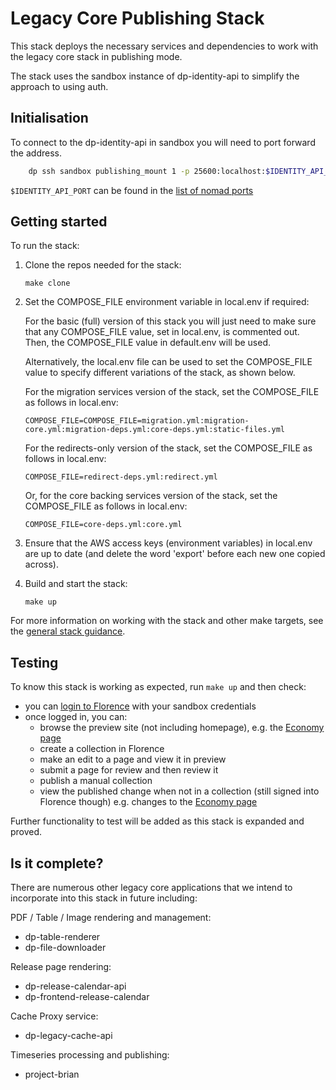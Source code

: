 # Legacy Core Publishing Stack

This stack deploys the necessary services and dependencies to work with the legacy core stack in publishing mode.

The stack uses the sandbox instance of dp-identity-api to simplify the approach to using auth.

## Initialisation

To connect to the dp-identity-api in sandbox you will need to port forward the address.

```sh
    dp ssh sandbox publishing_mount 1 -p 25600:localhost:$IDENTITY_API_PORT
```

`$IDENTITY_API_PORT` can be found in the [list of nomad ports](https://github.com/ONSdigital/dp-setup/blob/awsb/PORTS.md)

## Getting started

To run the stack:

1. Clone the repos needed for the stack:

   ```shell
   make clone
   ```

2. Set the COMPOSE_FILE environment variable in local.env if required:

    For the basic (full) version of this stack you will just need to make sure that any COMPOSE_FILE value, set in local.env, is commented out.
    Then, the COMPOSE_FILE value in default.env will be used.

    Alternatively, the local.env file can be used to set the COMPOSE_FILE value to specify different variations of the stack, as shown below.

    For the migration services version of the stack, set the COMPOSE_FILE as follows in local.env:
  
     ```shell
     COMPOSE_FILE=COMPOSE_FILE=migration.yml:migration-core.yml:migration-deps.yml:core-deps.yml:static-files.yml
     ```

    For the redirects-only version of the stack, set the COMPOSE_FILE as follows in local.env:
  
     ```shell
     COMPOSE_FILE=redirect-deps.yml:redirect.yml
     ```
  
    Or, for the core backing services version of the stack, set the COMPOSE_FILE as follows in local.env:
  
     ```shell
    COMPOSE_FILE=core-deps.yml:core.yml
     ```
  
3. Ensure that the AWS access keys (environment variables) in local.env are up to date (and delete the word 'export' before each new one copied across).

4. Build and start the stack:

   ```shell
   make up
   ```

For more information on working with the stack and other make targets, see the [general stack guidance](../README.md#general-guidance-for-each-stack).

## Testing

To know this stack is working as expected, run `make up` and then check:

- you can [login to Florence](http://localhost:8081/florence/login) with your sandbox credentials
- once logged in, you can:
  - browse the preview site (not including homepage), e.g. the [Economy page](http://localhost:8081/economy)
  - create a collection in Florence
  - make an edit to a page and view it in preview
  - submit a page for review and then review it
  - publish a manual collection
  - view the published change when not in a collection (still signed into Florence though) e.g. changes to the [Economy page](http://localhost:20000/economy)

Further functionality to test will be added as this stack is expanded and proved.

## Is it complete?

There are numerous other legacy core applications that we intend to incorporate into this stack in future including:

PDF / Table / Image rendering and management:

- dp-table-renderer
- dp-file-downloader

Release page rendering:

- dp-release-calendar-api
- dp-frontend-release-calendar

Cache Proxy service:

- dp-legacy-cache-api

Timeseries processing and publishing:

- project-brian
